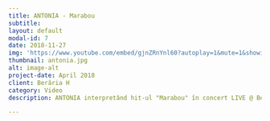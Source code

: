 ```yaml
---
title: ANTONIA - Marabou
subtitle: 
layout: default
modal-id: 7
date: 2018-11-27
img: 'https://www.youtube.com/embed/gjnZRnYnl60?autoplay=1&mute=1&showinfo=0&loop=1&list=PL4ZHc1f3Rxy3smTYKA8nuMPiaeT5AuZ1d&enablejsapi=1&amp'
thumbnail: antonia.jpg
alt: image-alt
project-date: April 2018
client: Berăria H
category: Video
description: ANTONIA interpretând hit-ul "Marabou" în concert LIVE @ Berăria H.

---
```

